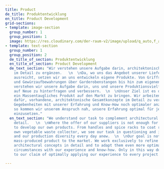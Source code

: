 ```yaml
---
title: Product
de_title: Produktentwicklung
en_title: Product Development
grid-sections:
- template: image-section
  group_number: 1
  group_position: 1
  image: https://res.cloudinary.com/der-raum-v2/image/upload/q_auto,f_auto,dpr_auto/v1614948788/040_Buero-Office-Griff-Schattenfuge_ueokzn_giz22l.jpg
- template: text-section
  group_number: 1
  group_position: 2
  de_title_of_section: Produktentwicklung
  en_title_of_section: Product Development
  de_text_section: "Wir verstehen unsere Aufgabe darin, architektonische Projekte
    im Detail zu ergänzen.   \n  \nDa, wo uns das Angebot unserer Lieferanten nicht
    ausreicht, setzen wir an uns entwickeln eigene Produkte. Von Griffsituationen
    und Gewürzaufbewahrungen über Garderobenstangen bis hin zum eigenen Gemüse-Abfallsammler,
    verstehen wir unsere Aufgabe darin, uns und unsere Produktionsvielfalt jeden Tag
    auf Neue zu hinterfragen und verbessern.  \n  \nUnser Ziel ist es dabei nicht,
    ein Massentaugliches Produkt auf den Markt zu bringen. Wir arbeiten ausschließlich
    dafür, vorhandene, architektonische Gesamtkonzepte im Detail zu veredeln und den
    Gegebenheiten mit unserer Erfahrung und Know-How noch optimaler anzupassen. Nur
    so kommen wir unserem Anspruch nah, unsere Erfahrung optimal für jedes Projekt
    einzusetzen."
  en_text_section: "We understand our task to complement architectural projects in
    detail.   \n  \nWhere the offer of our suppliers is not enough for us, we start
    to develop our own products. From handles and spice racks to coat racks and our
    own vegetable waste collector, we see our task in questioning and improving ourselves
    and our production diversity every day anew.  \n  \nOur goal is not to bring a
    mass-produced product to the market. We work exclusively to refine existing, overall
    architectural concepts in detail and to adapt them even more optimally to the
    circumstances with our experience and know-how. Only in this way do we come close
    to our claim of optimally applying our experience to every project."

---
```

